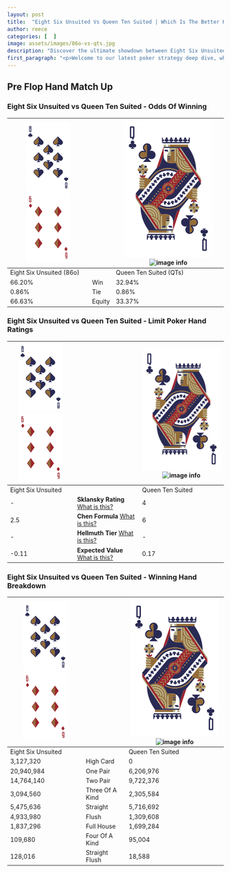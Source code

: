 ```yaml
---
layout: post
title:  "Eight Six Unsuited Vs Queen Ten Suited | Which Is The Better Hand In Poker? A Complete Guide"
author: reece
categories: [  ]
image: assets/images/86o-vs-qts.jpg
description: "Discover the ultimate showdown between Eight Six Unsuited and Queen Ten Suited in poker! Uncover the odds, strategies, and scenarios where one hand triumphs over the other. Get ready to up your poker game with this thrilling analysis."
first_paragraph: "<p>Welcome to our latest poker strategy deep dive, where we're pitting two distinct hands against each other in a high-stakes showdown: Eight Six Unsuited vs Queen Ten Suited.</p><p>In the dynamic world of poker, every decision counts, and knowing which hand holds the upper hand is key to your success at the table.</p><p>In this article, we'll dissect these two hands, explore the scenarios where one dominates the other, and equip you with the knowledge to make strategic choices that can tip the odds in your favor.</p><p>Get ready to unravel the intriguing dynamics of these poker hands and elevate your game to new heights.</p>"
---
```




[comment]: # (sp0)

## Pre Flop Hand Match Up

<div class="table hand-ratings" markdown="1"> 



### Eight Six Unsuited vs Queen Ten Suited - Odds Of Winning


    
| ![image info](assets/images/hand1/8.png) ![image info](assets/images/hand1/6o.png) |  | ![image info](assets/images/hand2/Q.png) ![image info](assets/images/hand2/Ts.png) |
| -------- | -------- | -------- |
| Eight Six Unsuited (86o) |  | Queen Ten Suited (QTs) |
| 66.20% | Win | 32.94% |
| 0.86% | Tie | 0.86% |
| 66.63% | Equity | 33.37% |




[comment]: # (sp1)



### Eight Six Unsuited vs Queen Ten Suited - Limit Poker Hand Ratings


    
| ![image info](assets/images/hand1/8.png) ![image info](assets/images/hand1/6o.png) |  | ![image info](assets/images/hand2/Q.png) ![image info](assets/images/hand2/Ts.png) |
| -------- | -------- | -------- |
| Eight Six Unsuited |  | Queen Ten Suited |
| - | **Sklansky Rating** [What is this?](/sklansky-rating-explained) | 4 |
| 2.5 | **Chen Formula** [What is this?](/chen-formula-explained) | 6 |
| - | **Hellmuth Tier** [What is this?](/Hellmuth-tier-explained) | - |
| -0.11 | **Expected Value** [What is this?](/expected-value-explained) | 0.17 |




[comment]: # (sp2)



### Eight Six Unsuited vs Queen Ten Suited - Winning Hand Breakdown


    
| ![image info](assets/images/hand1/8.png) ![image info](assets/images/hand1/6o.png) |  | ![image info](assets/images/hand2/Q.png) ![image info](assets/images/hand2/Ts.png) |
| -------- | -------- | -------- |
| Eight Six Unsuited |  | Queen Ten Suited |
| 3,127,320 | High Card | 0 |
| 20,940,984 | One Pair | 6,206,976 |
| 14,764,140 | Two Pair | 9,722,376 |
| 3,094,560 | Three Of A Kind | 2,305,584 |
| 5,475,636 | Straight | 5,716,692 |
| 4,933,980 | Flush | 1,309,608 |
| 1,837,296 | Full House | 1,699,284 |
| 109,680 | Four Of A Kind | 95,004 |
| 128,016 | Straight Flush | 18,588 |




[comment]: # (sp3)



</div>

[comment]: # (sp4)



[comment]: # (sp5)

